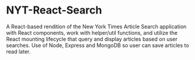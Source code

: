 # NYT-React-Search
A React-based rendition of the New York Times Article Search application with React components, work with helper/util functions, and utilize the React mounting lifecycle that query and display articles based on user searches. Use of Node, Express and MongoDB so user can save articles to read later.
